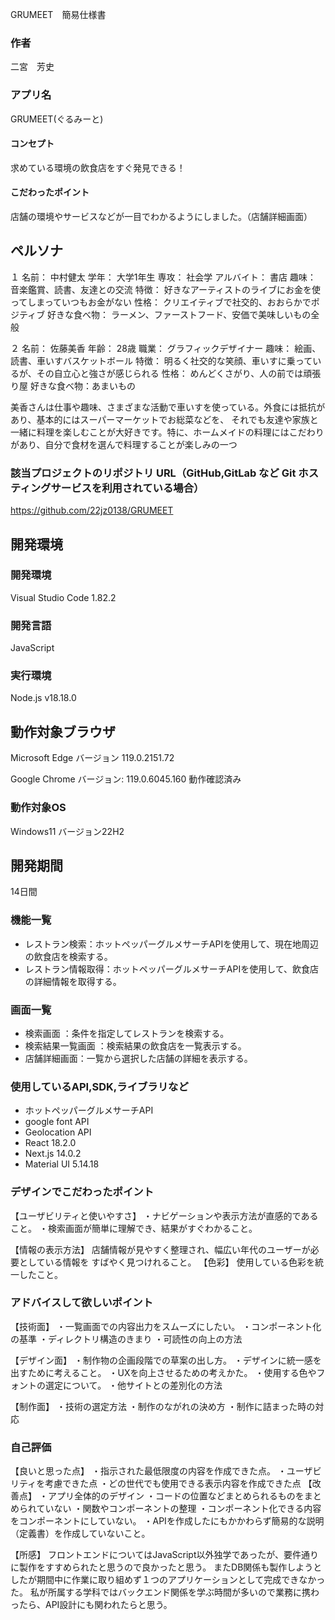 GRUMEET　簡易仕様書　

### 作者
二宮　芳史
### アプリ名
GRUMEET(ぐるみーと)
#### コンセプト
求めている環境の飲食店をすぐ発見できる！

#### こだわったポイント
店舗の環境やサービスなどが一目でわかるようにしました。（店舗詳細画面）

## ペルソナ
１
名前： 中村健太
学年： 大学1年生
専攻： 社会学
アルバイト： 書店
趣味： 音楽鑑賞、読書、友達との交流
特徴： 好きなアーティストのライブにお金を使ってしまっていつもお金がない
性格： クリエイティブで社交的、おおらかでポジティブ
好きな食べ物： ラーメン、ファーストフード、安価で美味しいもの全般

２
名前： 佐藤美香
年齢： 28歳
職業： グラフィックデザイナー
趣味： 絵画、読書、車いすバスケットボール
特徴： 明るく社交的な笑顔、車いすに乗っているが、その自立心と強さが感じられる
性格： めんどくさがり、人の前では頑張り屋
好きな食べ物：あまいもの　 

美香さんは仕事や趣味、さまざまな活動で車いすを使っている。外食には抵抗があり、基本的にはスーパーマーケットでお総菜などを、
それでも友達や家族と一緒に料理を楽しむことが大好きです。特に、ホームメイドの料理にはこだわりがあり、自分で食材を選んで料理することが楽しみの一つ

### 該当プロジェクトのリポジトリ URL（GitHub,GitLab など Git ホスティングサービスを利用されている場合）
https://github.com/22jz0138/GRUMEET

## 開発環境

### 開発環境
Visual Studio Code 1.82.2

### 開発言語
JavaScript

### 実行環境
Node.js v18.18.0

## 動作対象ブラウザ
Microsoft Edge
バージョン 119.0.2151.72 

Google Chrome
バージョン: 119.0.6045.160
動作確認済み
### 動作対象OS
Windows11 バージョン22H2  

## 開発期間
14日間

### 機能一覧
- レストラン検索：ホットペッパーグルメサーチAPIを使用して、現在地周辺の飲食店を検索する。
- レストラン情報取得：ホットペッパーグルメサーチAPIを使用して、飲食店の詳細情報を取得する。

### 画面一覧 
- 検索画面 ：条件を指定してレストランを検索する。
- 検索結果一覧画面 ：検索結果の飲食店を一覧表示する。
- 店舗詳細画面：一覧から選択した店舗の詳細を表示する。

### 使用しているAPI,SDK,ライブラリなど
- ホットペッパーグルメサーチAPI
- google font API
- Geolocation API
- React	  18.2.0
- Next.js 14.0.2
- Material UI 5.14.18


### デザインでこだわったポイント
【ユーザビリティと使いやすさ】
・ナビゲーションや表示方法が直感的であること。
・検索画面が簡単に理解でき、結果がすぐわかること。

【情報の表示方法】
店舗情報が見やすく整理され、幅広い年代のユーザーが必要としている情報を
すばやく見つけれること。
【色彩】
使用している色彩を統一したこと。

### アドバイスして欲しいポイント
【技術面】
・一覧画面での内容出力をスムーズにしたい。
・コンポーネント化の基準
・ディレクトリ構造のきまり
・可読性の向上の方法

【デザイン面】
・制作物の企画段階での草案の出し方。
・デザインに統一感を出すために考えること。
・UXを向上させるための考えかた。
・使用する色やフォントの選定について。
・他サイトとの差別化の方法

【制作面】
・技術の選定方法
・制作のながれの決め方
・制作に詰まった時の対応

### 自己評価
【良いと思った点】
・指示された最低限度の内容を作成できた点。
・ユーザビリティを考慮できた点
・どの世代でも使用できる表示内容を作成できた点
【改善点】
・アプリ全体的のデザイン
・コードの位置などまとめられるものをまとめられていない
・関数やコンポーネントの整理
・コンポーネント化できる内容をコンポーネントにしていない。
・APIを作成したにもかかわらず簡易的な説明（定義書）を作成していないこと。

【所感】
フロントエンドについてはJavaScript以外独学であったが、要件通りに製作をすすめられたと思うので良かったと思う。
またDB関係も製作しようとしたが期間中に作業に取り組めず１つのアプリケーションとして完成できなかった。
私が所属する学科ではバックエンド関係を学ぶ時間が多いので業務に携わったら、API設計にも関われたらと思う。









